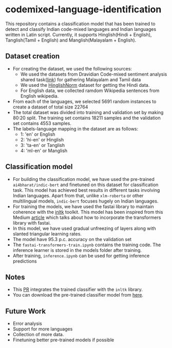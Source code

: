 # codemixed-language-identification

This repository contains a classification model that has been trained to detect and classify Indian code-mixed languages and Indian languages written in Latin script. Currently, it supports Hinglish(Hindi + English), Tanglish(Tamil + English) and Manglish(Malayalam + English).

## Dataset creation

- For creating the dataset, we used the following sources:
  - We used the datasets from Dravidian Code-mixed sentiment analysis shared task([link](https://dravidian-codemix.github.io/2020/datasets.html)) for gathering Malayalam and Tamil data
  - We used the [HinglishNorm](https://github.com/piyushmakhija5/hinglishNorm) dataset for getting the Hindi data.
  - For English data, we collected ramdom Wikipedia sentences from English wikipedia.
- From each of the languages, we selected 5691 random instances to create a dataset of total size 22764
- The total dataset was divided into training and validation set by making 80:20 split. The training set contains 18211 samples and the validation set contains 4553 samples.
- The labels-language mapping in the dataset are as follows:
  - 1: 'en' or English
  - 2: 'hi-en' or Hinglish
  - 3: 'ta-en' or Tanglish
  - 4: 'ml-en' or Manglish

## Classification model
- For building the classification model, we have used the pre-trained `ai4bharat/indic-bert` and finetuned on this dataset for classification task. This model has achieved best results in different tasks involving Indian languages. Apart from that, unlike `xlm-roberta` or other multilingual models, `indic-bert` focuses hugely on Indian languages.
- For training the models, we have used the fastai library to maintain coherence with the [inltk]() toolkit. This model has been inspired from this Medium [article](https://towardsdatascience.com/fastai-with-transformers-bert-roberta-xlnet-xlm-distilbert-4f41ee18ecb2) which talks about how to incorporate the transformers library with fastai. 
- In this model, we have used gradual unfreezing of layers along with slanted triangular learning rates.
- The model have 95.3 p.c. accuracy on the validation set
- The `fastai-transformers-train.ipynb` contains the training code. The inference learner is stored in the models folder after training.
- After training, `inference.ipynb` can be used for getting inference predictions

## Notes
- This [PR](https://github.com/goru001/inltk/pull/77) integrates the trained classifier with the `inltk` library.
- You can download the pre-trained classifier model from [here](https://www.dropbox.com/s/tlhnkbqffqb832a/export.pkl).

## Future Work
- Error analysis
- Support for more languages
- Collection of more data.
- Finetuning better pre-trained models if possible
